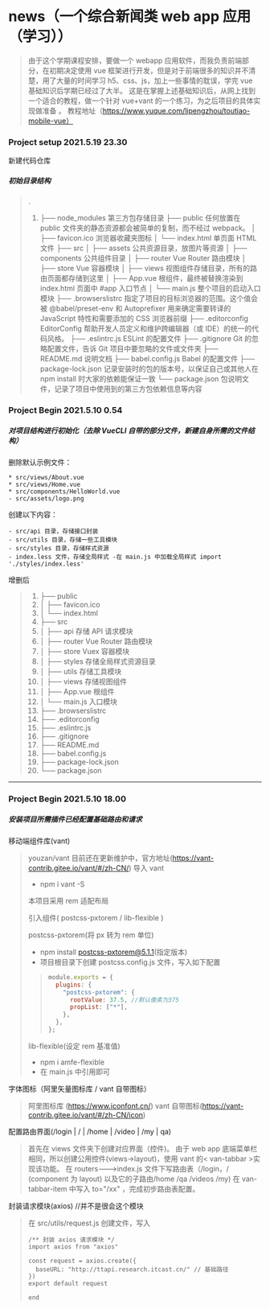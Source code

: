 # news（一个综合新闻类 web app 应用（学习））

> 由于这个学期课程安排，要做一个 webapp 应用软件，而我负责前端部分，在初期决定使用 vue 框架进行开发，但是对于前端很多的知识并不清楚，用了大量的时间学习 h5、css、js，加上一些事情的耽误，学完 vue 基础知识后学期已经过了大半。
> 这是在掌握上述基础知识后，从网上找到一个适合的教程，做一个针对 vue+vant 的一个练习，为之后项目的具体实现做准备 。
> 教程地址（https://www.yuque.com/lipengzhou/toutiao-mobile-vue）

### Project setup 2021.5.19 23.30

新建代码仓库

##### 初始目录结构

> .
> 1.  ├── node_modules 第三方包存储目录
> ├── public 任何放置在 public 文件夹的静态资源都会被简单的复制，而不经过 webpack。
> │ ├── favicon.ico 浏览器收藏夹图标
> │ └── index.html 单页面 HTML 文件
> ├── src
> │ ├── assets 公共资源目录，放图片等资源
> │ ├── components 公共组件目录
> │ ├── router Vue Router 路由模块
> │ ├── store Vue 容器模块
> │ ├── views 视图组件存储目录，所有的路由页面都存储到这里
> │ ├── App.vue 根组件，最终被替换渲染到 index.html 页面中 #app 入口节点
> │ └── main.js 整个项目的启动入口模块
> ├── .browserslistrc 指定了项目的目标浏览器的范围。这个值会被 @babel/preset-env 和 Autoprefixer 用来确定需要转译的 JavaScript 特性和需要添加的 CSS 浏览器前缀
> ├── .editorconfig EditorConfig 帮助开发人员定义和维护跨编辑器（或 IDE）的统一的代码风格。
> ├── .eslintrc.js ESLint 的配置文件
> ├── .gitignore Git 的忽略配置文件，告诉 Git 项目中要忽略的文件或文件夹
> ├── README.md 说明文档
> ├── babel.config.js Babel 的配置文件
> ├── package-lock.json 记录安装时的包的版本号，以保证自己或其他人在 npm install 时大家的依赖能保证一致
> └── package.json 包说明文件，记录了项目中使用到的第三方包依赖信息等内容

### Project Begin 2021.5.10 0.54

##### 对项目结构进行初始化（去除 VueCLI 自带的部分文件，新建自身所需的文件结构）

删除默认示例文件：

    * src/views/About.vue
    * src/views/Home.vue
    * src/components/HelloWorld.vue
    - src/assets/logo.png

创建以下内容：

    - src/api 目录，存储接口封装
    - src/utils 目录，存储一些工具模块
    - src/styles 目录，存储样式资源
    - index.less 文件，存储全局样式 -在 main.js 中加载全局样式 import './styles/index.less'

增删后

> 1.  ├── public
> 2.  │ ├── favicon.ico
> 3.  │ └── index.html
> 4.  ├── src
> 5.  │ ├── api 存储 API 请求模块
> 6.  │ ├── router Vue Router 路由模块
> 7.  │ ├── store Vuex 容器模块
> 8.  │ ├── styles 存储全局样式资源目录
> 9.  │ ├── utils 存储工具模块
> 10. │ ├── views 存储视图组件
> 11. │ ├── App.vue 根组件
> 12. │ └── main.js 入口模块
> 13. ├── .browserslistrc
> 14. ├── .editorconfig
> 15. ├── .eslintrc.js
> 16. ├── .gitignore
> 17. ├── README.md
> 18. ├── babel.config.js
> 19. ├── package-lock.json
> 20. └── package.json

---

### Project Begin 2021.5.10 18.00

##### 安装项目所需插件已经配置基础路由和请求

移动端组件库(vant)

> youzan/vant 目前还在更新维护中，官方地址(https://vant-contrib.gitee.io/vant/#/zh-CN/)
> 导入 vant
>
> - npm i vant -S
>
> 本项目采用 rem 适配布局
>
> 引入组件( postcss-pxtorem / lib-flexible )
>
> postcss-pxtorem(将 px 转为 rem 单位)
>
> - npm install postcss-pxtorem@5.1.1(指定版本)
> - 项目根目录下创建 postcss.config.js 文件，写入如下配置
>
> > ```javascript
> > module.exports = {
> >   plugins: {
> >     "postcss-pxtorem": {
> >       rootValue: 37.5, //默认像素为375
> >       propList: ["*"],
> >     },
> >   },
> > };
> > ```
>
> lib-flexible(设定 rem 基准值)
>
> - npm i amfe-flexible
> - 在 main.js 中引用即可

字体图标（阿里矢量图标库 / vant 自带图标）

> 阿里图标库 (https://www.iconfont.cn/)
> vant 自带图标(https://vant-contrib.gitee.io/vant/#/zh-CN/icon)

配置路由界面(/login | / | /home | /video | /my | qa)

> 首先在 views 文件夹下创建对应界面（控件)。
> 由于 web app 底端菜单栏相同，所以创建公用控件(views->layout)，使用 vant 的< van-tabbar >实现该功能。
> 在 routers--->index.js 文件下写路由表（/login，/ (component 为 layout) 以及它的子路由/home /qa /videos /my)
> 在 van-tabbar-item 中写入 to="/xx" ，完成初步路由表配置。

封装请求模块(axios) //并不是很会这个模块

> 在 src/utils/request.js 创建文件，写入
>
> ```
> /** 封装 axios 请求模块 */
> import axios from "axios"
>
> const request = axios.create({
>   baseURL: "http://ttapi.research.itcast.cn/" // 基础路径
> })
> export default request
> ```
>
> ```
> end
> ```
